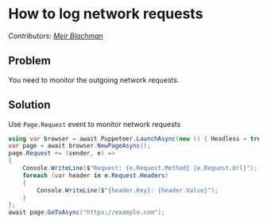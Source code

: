 # How to log network requests
_Contributors: [Meir Blachman](https://github.com/meir017)_

## Problem

You need to monitor the outgoing network requests.

## Solution

Use `Page.Request` event to monitor network requests

```cs
using var browser = await Puppeteer.LaunchAsync(new () { Headless = true });
var page = await browser.NewPageAsync();
page.Request += (sender, e) =>
{
    Console.WriteLine($"Request: {e.Request.Method} {e.Request.Url}");
    foreach (var header in e.Request.Headers)
    {
        Console.WriteLine($"{header.Key}: {header.Value}");
    }
};
await page.GoToAsync("https://example.com");
```

